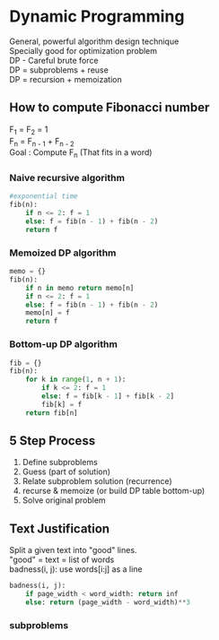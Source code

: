 # Dynamic Programming
General, powerful algorithm design technique  
Specially good for optimization problem  
DP - Careful brute force  
DP = subproblems + reuse  
DP = recursion + memoization
## How to compute Fibonacci number
F<sub>1</sub> = F<sub>2</sub> = 1  
F<sub>n</sub> = F<sub>n - 1</sub> + F<sub>n - 2</sub>  
Goal : Compute F<sub>n</sub> (That fits in a word)  
### Naive recursive algorithm
```python
#exponential time
fib(n):
    if n <= 2: f = 1
    else: f = fib(n - 1) + fib(n - 2)
    return f
```

### Memoized DP algorithm
```python
memo = {}
fib(n):
    if n in memo return memo[n]
    if n <= 2: f = 1
    else: f = fib(n - 1) + fib(n - 2)
    memo[n] = f
    return f
```
### Bottom-up DP algorithm
```python
fib = {}
fib(n):
    for k in range(1, n + 1):
        if k <= 2: f = 1
        else: f = fib[k - 1] + fib[k - 2]
        fib[k] = f
    return fib[n]
```
## 5 Step Process
1. Define subproblems
2. Guess (part of solution)
3. Relate subproblem solution (recurrence)
4. recurse & memoize (or build DP table bottom-up)
5. Solve original problem

## Text Justification
Split a given text into "good" lines.  
"good" = 
text = list of words  
badness(i, j): use words[i:j] as a line
```python
badness(i, j):
    if page_width < word_width: return inf
    else: return (page_width - word_width)**3
```

### subproblems
